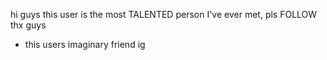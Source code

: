 hi guys this user is the most TALENTED person I've ever met, pls FOLLOW thx guys
- this users imaginary friend ig

<!---
Chichiwenk/Chichiwenk is a ✨ special ✨ repository because its `README.md` (this file) appears on your GitHub profile.
You can click the Preview link to take a look at your changes.
--->
